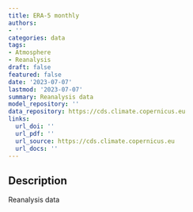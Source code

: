 ```yaml
---
title: ERA-5 monthly
authors:
- ''
categories: data
tags:
- Atmosphere
- Reanalysis
draft: false
featured: false
date: '2023-07-07'
lastmod: '2023-07-07'
summary: Reanalysis data
model_repository: ''
data_repository: https://cds.climate.copernicus.eu
links:
  url_doi: ''
  url_pdf: ''
  url_source: https://cds.climate.copernicus.eu
  url_docs: ''
---
```


## Description

Reanalysis data

